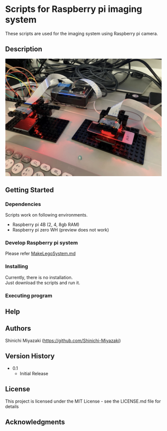 # Scripts for Raspberry pi imaging system

These scripts are used for the imaging system using Raspberry pi camera.  

## Description
![An in-depth paragraph about your project and overview of use.](imgs/Raspi.png)  

## Getting Started
### Dependencies
Scripts work on following environments.  
- Raspberry pi 4B (2, 4, 8gb RAM)
- Raspberry pi zero WH (preview does not work)

### Develop Raspberry pi system
Please refer [MakeLegoSystem.md](elegans/MakeLegoSystem.md)

### Installing
Currently, there is no installation.  
Just download the scripts and run it.  

### Executing program

## Help

## Authors

Shinichi Miyazaki (https://github.com/Shinichi-Miyazaki)  

## Version History

* 0.1
    * Initial Release

## License

This project is licensed under the MIT License - see the LICENSE.md file for details

## Acknowledgments
